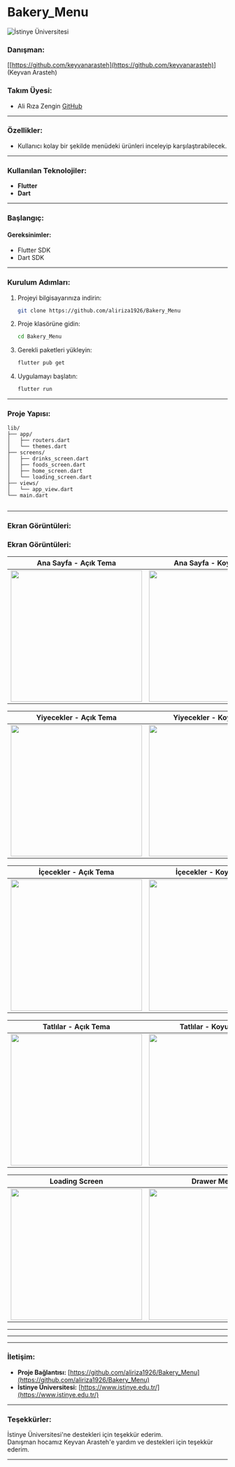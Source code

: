 



# **Bakery_Menu**


![İstinye Üniversitesi](https://www.unitededucation.com/linklogoch/istinye-university-logo.png)


### **Danışman:**

[[https://github.com/keyvanarasteh](https://github.com/keyvanarasteh)] (Keyvan Arasteh)

### **Takım Üyesi:**

-   Ali Rıza Zengin [GitHub](https://github.com/aliriza1926)

----------

### **Özellikler:**

-   Kullanıcı kolay bir şekilde menüdeki ürünleri inceleyip karşılaştırabilecek.

----------

### **Kullanılan Teknolojiler:**

-   **Flutter**
-   **Dart**


----------

### **Başlangıç:**

#### **Gereksinimler:**

-   Flutter SDK 
-   Dart SDK 

----------

### **Kurulum Adımları:**

1.  Projeyi bilgisayarınıza indirin:
    
    ```bash
    git clone https://github.com/aliriza1926/Bakery_Menu  
    
    ```
    
2.  Proje klasörüne gidin:
    
    ```bash
    cd Bakery_Menu  
    
    ```
    
3.  Gerekli paketleri yükleyin:
    
    ```bash
    flutter pub get  
    
    ```
    
4.  Uygulamayı başlatın:
    
    ```bash
    flutter run  
    
    ```
    

----------

### **Proje Yapısı:**

```
lib/
├── app/
│   ├── routers.dart
│   └── themes.dart
├── screens/
│   ├── drinks_screen.dart
│   ├── foods_screen.dart
│   ├── home_screen.dart 
│   └── loading_screen.dart
├── views/
│   └── app_view.dart
└── main.dart


```

----------

### **Ekran Görüntüleri:**

### **Ekran Görüntüleri:**

<div align="center">

| Ana Sayfa - Açık Tema | Ana Sayfa - Koyu Tema |
|:-:|:-:|
| <img src="screenshots/homelight.png" width="300"> | <img src="screenshots/homedark.png" width="300"> |

| Yiyecekler - Açık Tema | Yiyecekler - Koyu Tema |
|:-:|:-:|
| <img src="screenshots/foodlight.png" width="300"> | <img src="screenshots/fooddark.png" width="300"> |

| İçecekler - Açık Tema | İçecekler - Koyu Tema |
|:-:|:-:|
| <img src="screenshots/drinklight.png" width="300"> | <img src="screenshots/drinkdark.png" width="300"> |

| Tatlılar - Açık Tema | Tatlılar - Koyu Tema |
|:-:|:-:|
| <img src="screenshots/sweetlight.png" width="300"> | <img src="screenshots/sweetdark.png" width="300"> |

| Loading Screen | Drawer Menü |
|:-:|:-:|
| <img src="screenshots/loading.png" width="300"> | <img src="screenshots/drawerlight.png" width="300"> |

</div>

----------

----------



----------

### **İletişim:**

-   **Proje Bağlantısı:** [https://github.com/aliriza1926/Bakery_Menu](https://github.com/aliriza1926/Bakery_Menu)
-   **İstinye Üniversitesi:** [https://www.istinye.edu.tr/](https://www.istinye.edu.tr/)

----------

### **Teşekkürler:**

İstinye Üniversitesi'ne destekleri için teşekkür ederim.  
Danışman hocamız Keyvan Arasteh'e yardım ve destekleri için teşekkür ederim.

----------

